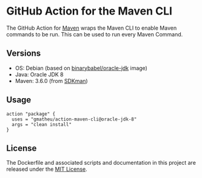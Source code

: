# GitHub Action for the Maven CLI

The GitHub Action for [Maven](https://maven.apache.org/) wraps the Maven CLI to enable Maven commands to be run. This can be used to run every Maven Command.

## Versions

* OS: Debian (based on [binarybabel/oracle-jdk](https://hub.docker.com/r/binarybabel/oracle-jdk) image)
* Java: Oracle JDK 8
* Maven: 3.6.0 (from [SDKman](https://sdkman.io/install))


## Usage

```
action "package" {
  uses = "gmatheu/action-maven-cli@oracle-jdk-8"
  args = "clean install"
}
```

## License

The Dockerfile and associated scripts and documentation in this project are released under the [MIT License](LICENSE.md).
